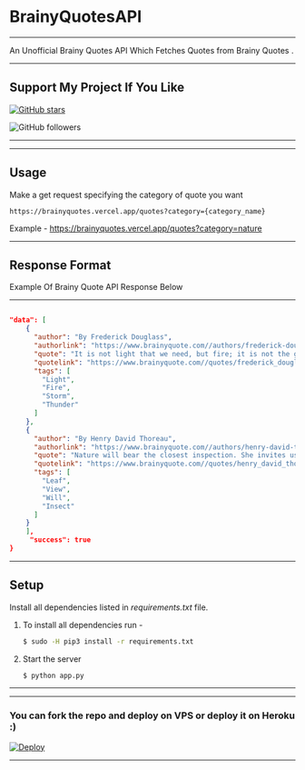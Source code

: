 # BrainyQuotesAPI


---

An Unofficial Brainy Quotes API Which Fetches Quotes from Brainy Quotes .

---

## Support My Project If You Like 

[![GitHub stars](https://img.shields.io/github/stars/gowtham2003/brainyquotesapi.svg?style=social&label=Star)](https://github.com/gowtham2003/brainyquotesapi)


![GitHub followers](https://img.shields.io/github/followers/gowtham2003.svg?style=social&label=Follow)


---

---
## Usage

Make a get request specifying the category of quote you want
```
https://brainyquotes.vercel.app/quotes?category={category_name}
```
Example - https://brainyquotes.vercel.app/quotes?category=nature

---
## Response Format 

Example Of Brainy Quote API Response Below 

--- 

```JSON

"data": [
    {
      "author": "By Frederick Douglass", 
      "authorlink": "https://www.brainyquote.com//authors/frederick-douglass-quotes", 
      "quote": "It is not light that we need, but fire; it is not the gentle shower, but thunder. We need the storm, the whirlwind, and the earthquake.", 
      "quotelink": "https://www.brainyquote.com//quotes/frederick_douglass_134570?src=t_nature", 
      "tags": [
        "Light", 
        "Fire", 
        "Storm", 
        "Thunder"
      ]
    }, 
    {
      "author": "By Henry David Thoreau", 
      "authorlink": "https://www.brainyquote.com//authors/henry-david-thoreau-quotes", 
      "quote": "Nature will bear the closest inspection. She invites us to lay our eye level with her smallest leaf, and take an insect view of its plain.", 
      "quotelink": "https://www.brainyquote.com//quotes/henry_david_thoreau_106919?src=t_nature", 
      "tags": [
        "Leaf", 
        "View", 
        "Will", 
        "Insect"
      ]
    }
    ],
     "success": true
}


```
---
## Setup

Install all dependencies listed in *requirements.txt* file. 

1. To install all dependencies run - 

    ```bash
    $ sudo -H pip3 install -r requirements.txt
    ```

2. Start the server

    ```bash 
    $ python app.py
    ```
---
---

### You can fork the repo and deploy on VPS or deploy it on Heroku :)  
[![Deploy](https://www.herokucdn.com/deploy/button.svg)](https://heroku.com/deploy?template=https://github.com/Gowtham2003/BrainyQuotesAPI/tree/master)

---

